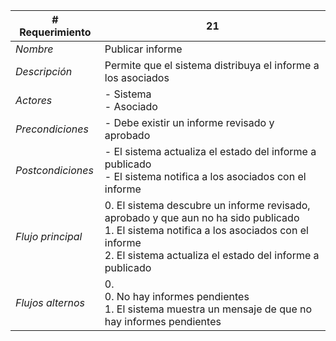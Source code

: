 |# Requerimiento|21 |
|-|-|
| *Nombre*|Publicar informe
| *Descripción*| Permite que el sistema distribuya el informe a los asociados |
|*Actores*| - Sistema<br> - Asociado
|*Precondiciones*| - Debe existir un informe revisado y aprobado
|*Postcondiciones*| - El sistema actualiza el estado del informe a publicado<br> - El sistema notifica a los asociados con el informe
|*Flujo principal*|0.  El sistema descubre un informe revisado, aprobado y que aun no ha sido publicado<br>1.  El sistema notifica a los asociados con el informe<br>2.  El sistema actualiza el estado del informe a publicado
|*Flujos alternos*|0. <br> 0. No hay informes pendientes<br>1. El sistema muestra un mensaje de que no hay informes pendientes
